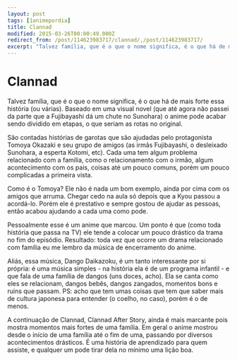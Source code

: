 ```yaml
---
layout: post
tags: [1animepordia]
title: Clannad
modified: 2015-03-26T00:00:49.000Z
redirect_from: /post/114623983717/clannad/,/post/114623983717/
excerpt: "Talvez família, que é o que o nome significa, é o que há de mais forte essa história (ou várias). Baseado em uma visual novel (que até agora não passei da parte que a Fujibayashi dá um chute no Sunohara) o anime pode acabar sendo dividido em etapas, o que seriam as rotas no original."
---
```


Clannad
=======

Talvez família, que é o que o nome significa, é o que há de mais forte
essa história (ou várias). Baseado em uma visual novel (que até agora
não passei da parte que a Fujibayashi dá um chute no Sunohara) o anime
pode acabar sendo dividido em etapas, o que seriam as rotas no original.

São contadas histórias de garotas que são ajudadas pelo protagonista
Tomoya Okazaki e seu grupo de amigos (as irmãs Fujibayashi, o desleixado
Sunohara, a esperta Kotomi, etc). Cada uma tem algum problema
relacionado com a família, como o relacionamento com o irmão, algum
acontecimento com os pais, coisas até um pouco comuns, porém um pouco
complicadas a primeira vista.

Como é o Tomoya? Ele não é nada um bom exemplo, ainda por cima com os
amigos que arruma. Chegar cedo na aula só depois que a Kyou passou a
acordá-lo. Porém ele é prestativo e sempre gostou de ajudar as pessoas,
então acabou ajudando a cada uma como pode.

Pessoalmente esse é um anime que marcou. Um ponto é que (como toda
história que passa na TV) ele tende a colocar um pouco drástico da trama
no fim do episódio. Resultado: toda vez que ocorre um drama relacionado
com família eu me lembro da música de encerramento do anime.

Aliás, essa música, Dango Daikazoku, é um tanto interessante por si
própria: é uma música simples - na história ela é de um programa
infantil - e que fala de uma família de dangos (uns doces, acho). Ela se
canta como eles se relacionam, dangos bebês, dangos zangados, momentos
bons e ruins que passam. PS: acho que tem umas coisas que tem que saber
mais de cultura japonesa para entender (o coelho, no caso), porém é o de
menos.

A continuação de Clannad, Clannad After Story, ainda é mais marcante
pois mostra momentos mais fortes de uma família. Em geral o anime
mostrou desde o início de uma família até o fim de uma, passando por
diversos acontecimentos drásticos. É uma história de aprendizado para
quem assiste, e qualquer um pode tirar dela no mínimo uma lição boa.


